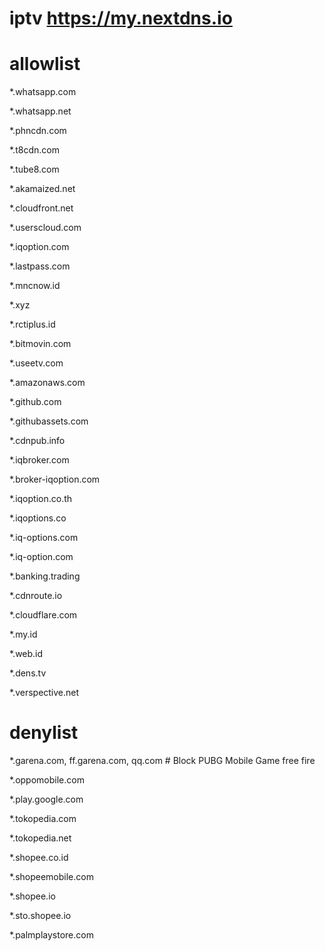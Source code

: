 # iptv https://my.nextdns.io
# allowlist
*.whatsapp.com

*.whatsapp.net

*.phncdn.com

*.t8cdn.com

*.tube8.com

*.akamaized.net

*.cloudfront.net

*.userscloud.com

*.iqoption.com

*.lastpass.com

*.mncnow.id

*.xyz

*.rctiplus.id

*.bitmovin.com

*.useetv.com

*.amazonaws.com

*.github.com

*.githubassets.com

*.cdnpub.info

*.iqbroker.com

*.broker-iqoption.com

*.iqoption.co.th

*.iqoptions.co

*.iq-options.com

*.iq-option.com

*.banking.trading

*.cdnroute.io

*.cloudflare.com

*.my.id

*.web.id

*.dens.tv

*.verspective.net

# denylist
*.garena.com, ff.garena.com, qq.com # Block PUBG Mobile Game free fire

*.oppomobile.com

*.play.google.com

*.tokopedia.com

*.tokopedia.net

*.shopee.co.id

*.shopeemobile.com

*.shopee.io

*.sto.shopee.io

*.palmplaystore.com

